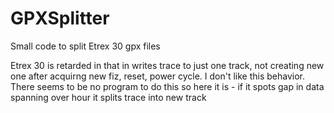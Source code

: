 GPXSplitter
===========

Small code to split Etrex 30 gpx files

Etrex 30 is retarded in that in writes trace to just one track, not creating new one after acquirng new fiz, reset, power cycle. I don't like this behavior. There seems to be no program to do this so here it is - if it spots gap in data spanning over hour it splits trace into new track
